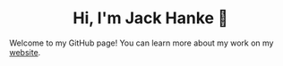 <h1 align="center">Hi, I'm Jack Hanke 👋</h1>

Welcome to my GitHub page! You can learn more about my work on my [website](https://jackhanke.github.io/).


